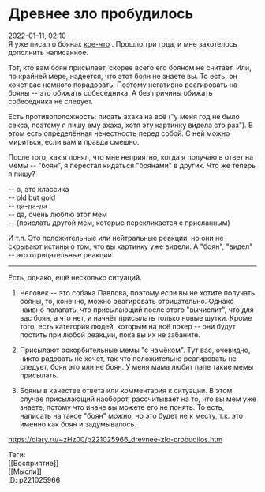 Древнее зло пробудилось
========================

   
 2022-01-11, 02:10   
  Я уже писал о боянах  [кое-что](О%20боянах)  . Прошло три года, и мне захотелось дополнить написанное.   
   
 Тот, кто вам боян присылает, скорее всего его бояном не считает. Или, по крайней мере, надеется, что этот боян не знаете вы. То есть, он хочет вас немного порадовать. Поэтому негативно реагировать на бояны -- это обижать собеседника. А без причины обижать собеседника не следует.   
   
 Есть противоположность: писать ахаха на всё ("у меня год не было секса, поэтому я пишу ему ахаха, хотя эту картинку видела сто раз"). В этом есть определённая нечестность перед собой. С ней можно мириться, если вам и правда смешно.   
   
 После того, как я понял, что мне неприятно, когда я получаю в ответ на мемы -- "боян", я перестал кидаться "боянами" в других. Что же теперь я пишу?   
   
 -- о, это классика   
 -- old but gold   
 -- да-да-да   
 -- да, очень люблю этот мем   
 -- (прислать другой мем, которые перекликается с присланным)   
   
 И т.п. Это положительные или нейтральные реакции, но они не скрывают истины о том, что вы картинку уже видели. А "боян", "видел" -- это отрицательные реакции.   
   
 ***   
   
 Есть, однако, ещё несколько ситуаций.   
   
 1. Человек -- это собака Павлова, поэтому если вы не хотите получать бояны, то, конечно, можно реагировать отрицательно. Однако наивно полагать, что присылающий после этого "вычислит", что для вас боян, а что нет, и начнёт присылать только новые шутки. Кроме того, есть категория людей, которым на всё похер -- они будут постить при любой реакции, пока вы их не забаните.   
   
 2. Присылают оскорбительные мемы "с намёком". Тут вас, очевидно, никто радовать не хочет, так что положительно реагировать не следует, боян это или не боян. У меня мама любит папе такие мемы присылать.   
   
 3. Бояны в качестве ответа или комментария к ситуации. В этом случае присылающий наоборот, рассчитывает на то, что вы мем уже знаете, потому что иначе вы можете его не понять. То есть, написать на такое "боян" можно, но это будет не к месту, т.к. это именно как боян и задумывалось.   
    
 <https://diary.ru/~zHz00/p221025966_drevnee-zlo-probudilos.htm>   
   
 Теги:   
 [[Восприятие]]   
 [[Мысли]]   
 ID: p221025966